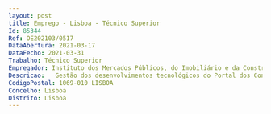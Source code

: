 ```yaml
--- 
layout: post
title: Emprego - Lisboa - Técnico Superior
Id: 85344
Ref: OE202103/0517
DataAbertura: 2021-03-17
DataFecho: 2021-03-31
Trabalho: Técnico Superior
Empregador: Instituto dos Mercados Públicos, do Imobiliário e da Construção, I.P.
Descricao:   Gestão dos desenvolvimentos tecnológicos do Portal dos Contratos Públicos (Portal Base)  Modelação de Arquiteturas do Sistema de Informação do Portal Base   Produção de listagens de informação da base de dados do Portal Base   Dinamização de iniciativas de trabalho colaborativo com plataformas eletrónicase parceiros tecnológicos   Desenvolvimento de sessões de esclarecimentos para as entidades   Administração Aplicacional do Portal Base.
CodigoPostal: 1069-010 LISBOA
Concelho: Lisboa
Distrito: Lisboa
--- 
```

